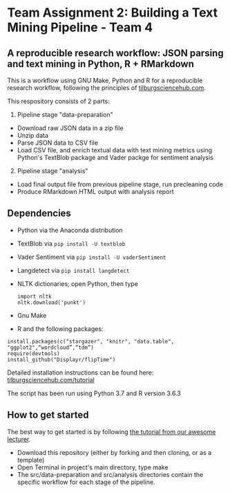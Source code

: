 # Team Assignment 2: Building a Text Mining Pipeline - Team 4
## A reproducible research workflow: JSON parsing and text mining in Python, R + RMarkdown

This is a workflow using GNU Make, Python and R for a reproducible research workflow, following the principles of [tilburgsciencehub.com](http://tilburgsciencehub.com/workflow). 

This respository consists of 2 parts:

1. Pipeline stage "data-preparation"
  - Download raw JSON data in a zip file
  - Unzip data
  - Parse JSON data to CSV file
  - Load CSV file, and enrich textual data with text mining metrics using Python's TextBlob package and Vader packge for sentiment analysis
2. Pipeline stage "analysis"
  - Load final output file from previous pipeline stage, run precleaning code
  - Produce RMarkdown HTML output with analysis report
  
## Dependencies
- Python via the Anaconda distribution
- TextBlob via `pip install -U textblob`
- Vader Sentiment via `pip install -U vaderSentiment`
- Langdetect via `pip install langdetect`
- NLTK dictionaries; open Python, then type
  ```
  import nltk
  nltk.download('punkt')
  ```
  
- Gnu Make
- R and the following packages:

```
install.packages(c("stargazer", "knitr", "data.table", "ggplot2",“wordcloud”,“tdm”)
require(devtools)
install_github("Displayr/flipTime")
```

Detailed installation instructions can be found here: [tilburgsciencehub.com/tutorial](http://tilburgsciencehub.com/tutorial)

The script has been run using Python 3.7 and R version 3.6.3 

## How to get started
The best way to get started is by following [the tutorial from our awesome lecturer](http://tilburgsciencehub.com/tutorial).

- Download this repository (either by forking and then cloning, or as a template)
- Open Terminal in project's main directory, type make
- The src/data-preparation and src/analysis directories contain the specific workflow for each stage of the pipeline.

